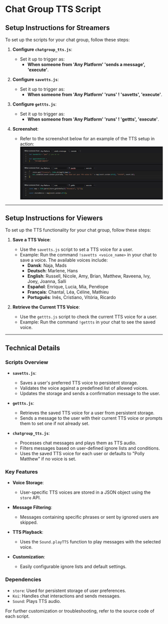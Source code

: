 # Chat Group TTS Script

## Setup Instructions for Streamers

To set up the scripts for your chat group, follow these steps:

1. **Configure `chatgroup_tts.js`**:
   - Set it up to trigger as:
     - **When someone from 'Any Platform' 'sends a message', 'execute'**.

2. **Configure `savetts.js`**:
   - Set it up to trigger as:
     - **When someone from 'Any Platform' 'runs' ! 'savetts', 'execute'**.

3. **Configure `gettts.js`**:
   - Set it up to trigger as:
     - **When someone from 'Any Platform' 'runs' ! 'gettts', 'execute'**.

4. **Screenshot**:
   - Refer to the screenshot below for an example of the TTS setup in action:
     ![TTS Setup Example](docs/image.webp)

---

## Setup Instructions for Viewers

To set up the TTS functionality for your chat group, follow these steps:

1. **Save a TTS Voice**:
   - Use the `savetts.js` script to set a TTS voice for a user.
   - Example: Run the command `!savetts <voice_name>` in your chat to save a voice. The available voices include:
     - **Dansk**: Naja, Mads
     - **Deutsch**: Marlene, Hans
     - **English**: Russell, Nicole, Amy, Brian, Matthew, Raveena, Ivy, Joey, Joanna, Salli
     - **Español**: Enrique, Lucia, Mia, Penélope
     - **Français**: Chantal, Léa, Céline, Mathieu
     - **Português**: Inês, Cristiano, Vitória, Ricardo

2. **Retrieve the Current TTS Voice**:
   - Use the `gettts.js` script to check the current TTS voice for a user.
   - Example: Run the command `!gettts` in your chat to see the saved voice.

---

## Technical Details

### Scripts Overview

- **`savetts.js`**:
  - Saves a user's preferred TTS voice to persistent storage.
  - Validates the voice against a predefined list of allowed voices.
  - Updates the storage and sends a confirmation message to the user.

- **`gettts.js`**:
  - Retrieves the saved TTS voice for a user from persistent storage.
  - Sends a message to the user with their current TTS voice or prompts them to set one if not already set.

- **`chatgroup_tts.js`**:
  - Processes chat messages and plays them as TTS audio.
  - Filters messages based on user-defined ignore lists and conditions.
  - Uses the saved TTS voice for each user or defaults to "Polly Matthew" if no voice is set.

### Key Features

- **Voice Storage**:
  - User-specific TTS voices are stored in a JSON object using the `store` API.

- **Message Filtering**:
  - Messages containing specific phrases or sent by ignored users are skipped.

- **TTS Playback**:
  - Uses the `Sound.playTTS` function to play messages with the selected voice.

- **Customization**:
  - Easily configurable ignore lists and default settings.

### Dependencies

- `store`: Used for persistent storage of user preferences.
- `Koi`: Handles chat interactions and sends messages.
- `Sound`: Plays TTS audio.

For further customization or troubleshooting, refer to the source code of each script.
